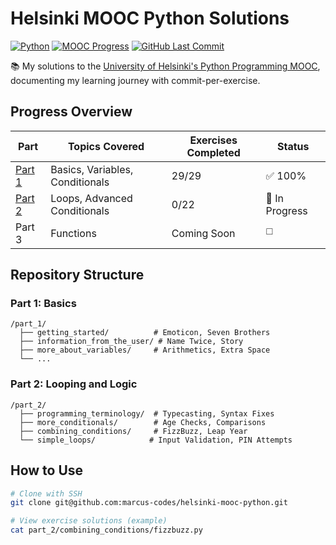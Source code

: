 # Helsinki MOOC Python Solutions

[![Python](https://img.shields.io/badge/Python-3.8-blue?logo=python&logoColor=white)](https://www.python.org/)
[![MOOC Progress](https://img.shields.io/badge/Progress-Part_2/7-yellowgreen)](https://programming-25.mooc.fi/)
[![GitHub Last Commit](https://img.shields.io/github/last-commit/marcus-codes/helsinki-mooc-python)](https://github.com/marcus-codes/helsinki-mooc-python)

📚 My solutions to the [University of Helsinki's Python Programming MOOC](https://programming-25.mooc.fi/), documenting my learning journey with commit-per-exercise.

## Progress Overview
| Part | Topics Covered | Exercises Completed | Status |
|------|----------------|---------------------|--------|
| [Part 1](/part_1/) | Basics, Variables, Conditionals | 29/29 | ✅ 100% |
| [Part 2](/part_2/) | Loops, Advanced Conditionals | 0/22 | 🔄 In Progress |
| Part 3 | Functions | Coming Soon | ◻️ |

## Repository Structure
### Part 1: Basics
```text
/part_1/
  ├── getting_started/          # Emoticon, Seven Brothers
  ├── information_from_the_user/ # Name Twice, Story
  ├── more_about_variables/     # Arithmetics, Extra Space
  └── ...
```

### Part 2: Looping and Logic
```text
/part_2/
  ├── programming_terminology/  # Typecasting, Syntax Fixes
  ├── more_conditionals/        # Age Checks, Comparisons
  ├── combining_conditions/     # FizzBuzz, Leap Year
  └── simple_loops/            # Input Validation, PIN Attempts
```

## How to Use
```bash
# Clone with SSH
git clone git@github.com:marcus-codes/helsinki-mooc-python.git

# View exercise solutions (example)
cat part_2/combining_conditions/fizzbuzz.py
```

